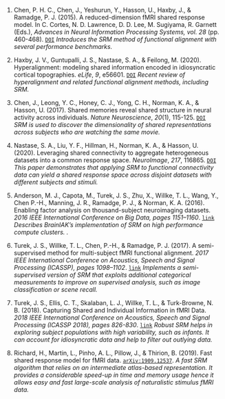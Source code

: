 1. Chen, P. H. C., Chen, J., Yeshurun, Y., Hasson, U., Haxby, J., & Ramadge, P. J. (2015). A reduced-dimension fMRI shared response model. In C. Cortes, N. D. Lawrence, D. D. Lee, M. Sugiyama, R. Garnett (Eds.), *Advances in Neural Information Processing Systems, vol. 28* (pp. 460-468). [`DOI`](https://papers.nips.cc/paper/5855-a-reduced-dimension-fmri-shared-response-model) *Introduces the SRM method of functional alignment with several performance benchmarks.*

2. Haxby, J. V., Guntupalli, J. S., Nastase, S. A., & Feilong, M. (2020). Hyperalignment: modeling shared information encoded in idiosyncratic cortical topographies. *eLife*, *9*, e56601. [`DOI`](https://doi.org/10.7554/eLife.56601) *Recent review of hyperalignment and related functional alignment methods, including SRM.*

3. Chen, J., Leong, Y. C., Honey, C. J., Yong, C. H., Norman, K. A., & Hasson, U. (2017). Shared memories reveal shared structure in neural activity across individuals. *Nature Neuroscience*, *20*(1), 115-125. [`DOI`](https://doi.org/10.1038/nn.4450) *SRM is used to discover the dimensionality of shared representations across subjects who are watching the same movie.*

4. Nastase, S. A., Liu, Y. F., Hillman, H., Norman, K. A., & Hasson, U. (2020). Leveraging shared connectivity to aggregate heterogeneous datasets into a common response space. *NeuroImage*, *217*, 116865. [`DOI`](https://doi.org/10.1016/j.neuroimage.2020.116865) *This paper demonstrates that applying SRM to functional connectivity data can yield a shared response space across disjoint datasets with different subjects and stimuli.*

5. Anderson, M. J., Capota, M., Turek, J. S., Zhu, X., Willke, T. L., Wang, Y., Chen P.-H., Manning, J. R., Ramadge, P. J., & Norman, K. A. (2016). Enabling factor analysis on thousand-subject neuroimaging datasets.  *2016 IEEE International Conference on Big Data, pages 1151–1160*. [`link`](http://ieeexplore.ieee.org/document/7840719/) *Describes BrainIAK’s implementation of SRM on high performance compute clusters. .*   

6. Turek, J. S., Willke, T. L., Chen, P.-H., & Ramadge, P. J. (2017). A semi-supervised method for multi-subject fMRI functional alignment. *2017 IEEE International Conference on Acoustics, Speech and Signal Processing (ICASSP), pages 1098–1102*. [`link`](https://ieeexplore.ieee.org/document/7952326) *Implements a semi-supervised version of SRM that exploits additional categorical measurements to improve on supervised analysis, such as image classification or scene recall.* 
 
7. Turek, J. S., Ellis, C. T., Skalaban, L. J., Willke, T. L., & Turk-Browne, N. B. (2018). Capturing Shared and Individual Information in fMRI Data. *2018 IEEE International Conference on Acoustics, Speech and Signal Processing (ICASSP 2018), pages 826-830*. [`link`](https://ieeexplore.ieee.org/document/8462175) *Robust SRM helps in exploring subject populations with high variability, such as infants. It can account for idiosyncratic data and help to filter out outlying data.*  

8. Richard, H., Martin, L., Pinho, A. L., Pillow, J., & Thirion, B. (2019). Fast shared response model for fMRI data. [`arXiv:1909.12537`](https://arxiv.org/abs/1909.12537). *A fast SRM algorithm that relies on an intermediate atlas-based representation. It provides a considerable speed-up in time and memory usage hence it allows easy and fast large-scale analysis of naturalistic stimulus fMRI data.*
